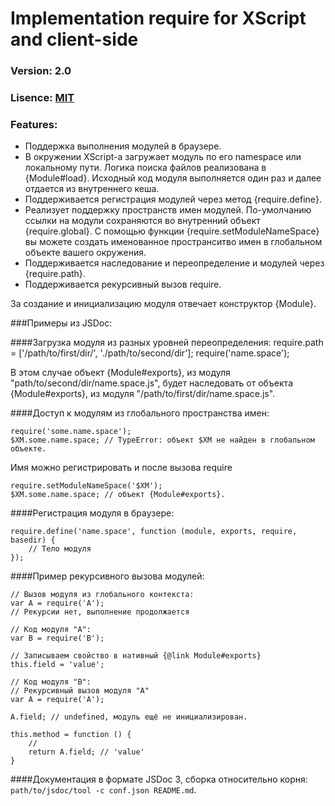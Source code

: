 Implementation require for XScript and client-side
===============
### Version: 2.0

### Lisence: [MIT](https://github.com/appendto/amplify/blob/master/MIT-LICENSE.txt)

### Features:

* Поддержка выполнения модулей в браузере.
* В окружении XScript-а загружает модуль по его namespace или локальному пути. Логика поиска файлов реализована в {Module#load}. Исходный код модуля выполняется один раз и далее отдается из внутреннего кеша.
* Поддерживается регистрация модулей через метод {require.define}.
* Реализует поддержку пространств имен модулей. По-умолчанию ссылки на модули сохраняются во внутренний объект {require.global}. С помощью функции {require.setModuleNameSpace} вы можете создать именованное пространситво имен в глобальном объекте вашего окружения.
* Поддерживается наследование и переопределение и модулей через {require.path}.
* Поддерживается рекурсивный вызов require.

За создание и инициализацию модуля отвечает конструктор {Module}.

###Примеры из JSDoc:

####Загрузка модуля из разных уровней переопределения:
    require.path = ['/path/to/first/dir/', './path/to/second/dir'];
    require('name.space');

В этом случае объект {Module#exports}, из модуля "path/to/second/dir/name.space.js", будет наследовать от объекта {Module#exports}, из модуля "/path/to/first/dir/name.space.js".

####Доступ к модулям из глобального пространства имен:

    require('some.name.space');
    $XM.some.name.space; // TypeError: объект $XM не найден в глобальном объекте.

Имя можно регистрировать и после вызова require

    require.setModuleNameSpace('$XM');
    $XM.some.name.space; // объект {Module#exports}.

####Регистрация модуля в браузере:

    require.define('name.space', function (module, exports, require, basedir) {
        // Тело модуля
    });

####Пример рекурсивного вызова модулей:

    // Вызов модуля из глобального контекста:
    var A = require('A');
    // Рекурсии нет, выполнение продолжается

    // Код модуля "A":
    var B = require('B');

    // Записываем свойство в нативный {@link Module#exports}
    this.field = 'value';

    // Код модуля "B":
    // Рекурсивный вызов модуля "A"
    var A = require('A');

    A.field; // undefined, модуль ещё не инициализирован.

    this.method = function () {
        //
        return A.field; // 'value'
    }

####Документация в формате JSDoc 3, сборка относительно корня: `path/to/jsdoc/tool -c conf.json README.md`.
